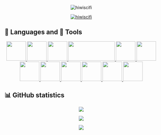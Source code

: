 <p align="center"> <img src="https://komarev.com/ghpvc/?username=hiwiscifi&label=Profile%20views&color=0e75b6&style=flat" alt="hiwiscifi" /> </p>

<p align="center"> <a href="https://github.com/ryo-ma/github-profile-trophy"><img src="https://github-profile-trophy.vercel.app/?username=hiwiscifi&theme=monokai&margin-w=15" alt="hiwiscifi" /></a> </p>


## 💬 Languages and 🔨 Tools
<p align="center">
  <a href="https://www.w3schools.com/cs/" target="_blank">
    <img height="64" width="64" src="https://cdn.worldvectorlogo.com/logos/c--4.svg" />
  </a>
  <a href="https://docs.microsoft.com/en-us/dotnet/core/tutorials/" target="_blank">
    <img height="64" width="64" src="https://cdn.worldvectorlogo.com/logos/dot-net-core-7.svg" />
  </a>
  <a href="https://www.w3schools.com/cpp/" target="_blank">
    <img height="64" width="64" src="https://cdn.worldvectorlogo.com/logos/c.svg" />
  </a>
  <a href="https://www.opengl.org/" target="_blank">
    <img height="64" width="153" src="https://opengl.org/img/OpenGL_100px_June16.png" />
  </a>
  <a href="https://www.w3schools.com/html/" target="_blank">
    <img height="64" width="64" src="https://cdn.worldvectorlogo.com/logos/html5.svg" />
  </a>
  <a href="https://www.w3schools.com/css/" target="_blank">
    <img height="64" width="64" src="https://cdn.worldvectorlogo.com/logos/css-5.svg" />
  </a>
  <a href="https://www.w3schools.com/js/" target="_blank">
    <img height="64" width="64" src="https://cdn.worldvectorlogo.com/logos/logo-javascript.svg" />
  </a>
  <a href="https://www.w3schools.com/python/" target="_blank">
    <img height="64" width="64" src="https://cdn.worldvectorlogo.com/logos/python-5.svg" />
  </a>
  <a href="https://java.com/" target="_blank">
    <img height="64" width="64" src="https://cdn.worldvectorlogo.com/logos/java-4.svg" />
  </a>
  <a href="https://unity.com/" target="_blank">
    <img height="64" width="64" src="https://cdn.worldvectorlogo.com/logos/unity-69.svg" />
  </a>
  <a href="https://blender.org/" target="_blank">
    <img height="64" width="64" src="https://cdn.worldvectorlogo.com/logos/blender-2.svg" />
  </a>
  <a href="https://www.arduino.cc/" target="_blank">
    <img height="64" width="64" src="https://cdn.worldvectorlogo.com/logos/arduino-1.svg" />
  </a>
</p>

## 📊 GitHub statistics
<p align="center">
  <a href="https://github.com/anuraghazra/github-readme-stats">
    <img align="center" src="https://github-readme-stats.vercel.app/api?username=HiWiSciFi&show_icons=true&theme=gruvbox&include_all_commits=true" />
  </a>
</p>
<p align="center">
  <a href="https://github.com/anuraghazra/github-readme-stats">
    <img align="center" src="https://github-readme-stats.vercel.app/api/top-langs/?username=HiWiSciFi&langs_count=8&theme=gruvbox" />
  </a>
</p>
<p align="center">
  <a href="https://github.com/anuraghazra/github-readme-stats">
    <img align="center" src="https://github-readme-stats.vercel.app/api/wakatime?username=HiWiSciFi&theme=gruvbox" />
  </a>
</p>
